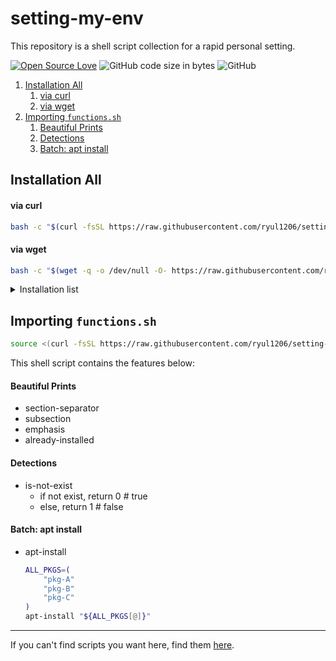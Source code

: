 # setting-my-env
This repository is a shell script collection for a rapid personal setting.

[![Open Source Love](https://badges.frapsoft.com/os/v1/open-source.svg?v=103)](https://github.com/ellerbrock/open-source-badges/)
![GitHub code size in bytes](https://img.shields.io/github/languages/code-size/ryul1206/setting-my-env.svg)
![GitHub](https://img.shields.io/github/license/ryul1206/setting-my-env.svg)

1. [Installation All](#installation-all)
      1. [via curl](#via-curl)
      2. [via wget](#via-wget)
2. [Importing `functions.sh`](#importing-functionssh)
      1. [Beautiful Prints](#beautiful-prints)
      2. [Detections](#detections)
      3. [Batch: apt install](#batch-apt-install)


## Installation All

#### via curl

```sh
bash -c "$(curl -fsSL https://raw.githubusercontent.com/ryul1206/setting-my-env/master/install.sh)"
```

#### via wget

```sh
bash -c "$(wget -q -o /dev/null -O- https://raw.githubusercontent.com/ryul1206/setting-my-env/master/install.sh)"
```
<details><summary>Installation list</summary>
<p>

1. basics
   - git
   - vim 
   - npm
   - curl
   - wget
   - zsh
   - oh-my-zsh
1. utilities
   - google-chrome
   - todoist (will be installed in `~/Downloads`)
2. others
   - ros1 (melodic)

</p>
</details>


## Importing `functions.sh`

```sh
source <(curl -fsSL https://raw.githubusercontent.com/ryul1206/setting-my-env/master/functions.sh)
```

This shell script contains the features below:

#### Beautiful Prints

- section-separator
- subsection
- emphasis
- already-installed

#### Detections

- is-not-exist
  - if not exist, return 0 # true
  - else, return 1 # false

#### Batch: apt install

- apt-install
    ```sh
    ALL_PKGS=(
        "pkg-A"
        "pkg-B"
        "pkg-C"
    )
    apt-install "${ALL_PKGS[@]}"
    ```


---

If you can't find scripts you want here, find them [here](https://github.com/ohilho/initialize_script).
